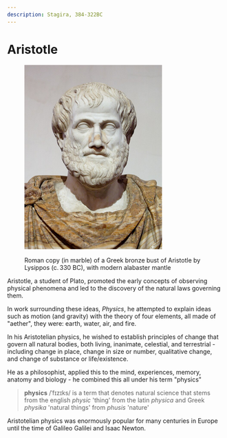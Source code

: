 ```yaml
---
description: Stagira, 384-322BC
---
```


# Aristotle

<figure><img src="../../.gitbook/assets/image (1) (1) (1).png" alt="" width="320"><figcaption><p>Roman copy (in marble) of a Greek bronze bust of Aristotle by Lysippos (c. 330 BC), with modern alabaster mantle</p></figcaption></figure>

Aristotle, a student of Plato, promoted the early concepts of observing physical phenomena and led to the discovery of the natural laws governing them.

In work surrounding these ideas, _Physics_, he attempted to explain ideas such as motion (and gravity) with the theory of four elements, all made of "aether", they were: earth, water, air, and fire.

In his Aristotelian physics, he wished to establish principles of change that govern all natural bodies, both living, inanimate, celestial, and terrestrial - including change in place, change in size or number, qualitative change, and change of substance or life/existence.

He as a philosophist, applied this to the mind, experiences, memory, anatomy and biology - he combined this all under his term "physics"

> **physics** /ˈfɪzɪks/ is a term that denotes natural science that stems from the english _physic_ 'thing' from the latin _physica_ and Greek _physika_ 'natural things' from _phusis_ 'nature'

Aristotelian physics was enormously popular for many centuries in Europe until the time of Galileo Galilei and Isaac Newton.
